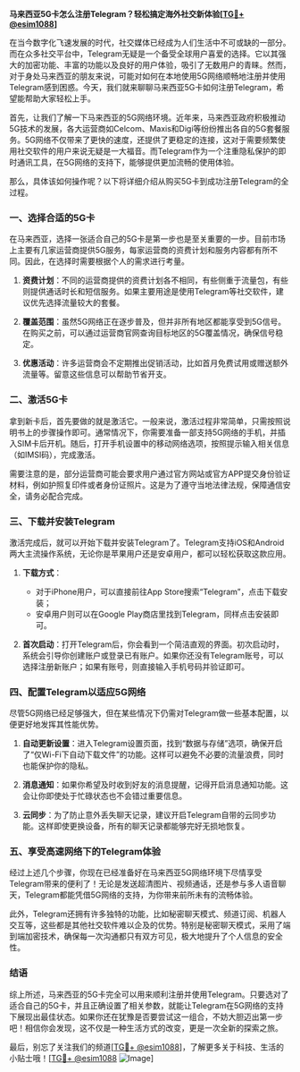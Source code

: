 **马来西亚5G卡怎么注册Telegram？轻松搞定海外社交新体验[[TG💪+ @esim1088](https://t.me/s/esim1088)]**

在当今数字化飞速发展的时代，社交媒体已经成为人们生活中不可或缺的一部分。而在众多社交平台中，Telegram无疑是一个备受全球用户喜爱的选择。它以其强大的加密功能、丰富的功能以及良好的用户体验，吸引了无数用户的青睐。然而，对于身处马来西亚的朋友来说，可能对如何在本地使用5G网络顺畅地注册并使用Telegram感到困惑。今天，我们就来聊聊马来西亚5G卡如何注册Telegram，希望能帮助大家轻松上手。

首先，让我们了解一下马来西亚的5G网络环境。近年来，马来西亚政府积极推动5G技术的发展，各大运营商如Celcom、Maxis和Digi等纷纷推出各自的5G套餐服务。5G网络不仅带来了更快的速度，还提供了更稳定的连接，这对于需要频繁使用社交软件的用户来说无疑是一大福音。而Telegram作为一个注重隐私保护的即时通讯工具，在5G网络的支持下，能够提供更加流畅的使用体验。

那么，具体该如何操作呢？以下将详细介绍从购买5G卡到成功注册Telegram的全过程。

### **一、选择合适的5G卡**

在马来西亚，选择一张适合自己的5G卡是第一步也是至关重要的一步。目前市场上主要有几家运营商提供5G服务，每家运营商的资费计划和服务内容都有所不同。因此，在选择时需要根据个人的需求进行考量。

1. **资费计划**：不同的运营商提供的资费计划各不相同，有些侧重于流量包，有些则提供通话时长和短信服务。如果主要用途是使用Telegram等社交软件，建议优先选择流量较大的套餐。
   
2. **覆盖范围**：虽然5G网络正在逐步普及，但并非所有地区都能享受到5G信号。在购买之前，可以通过运营商官网查询目标地区的5G覆盖情况，确保信号稳定。

3. **优惠活动**：许多运营商会不定期推出促销活动，比如首月免费试用或赠送额外流量等。留意这些信息可以帮助节省开支。

### **二、激活5G卡**

拿到新卡后，首先要做的就是激活它。一般来说，激活过程非常简单，只需按照说明书上的步骤操作即可。通常情况下，你需要准备一部支持5G网络的手机，并插入SIM卡后开机。随后，打开手机设置中的移动网络选项，按照提示输入相关信息（如IMSI码），完成激活。

需要注意的是，部分运营商可能会要求用户通过官方网站或官方APP提交身份验证材料，例如护照复印件或者身份证照片。这是为了遵守当地法律法规，保障通信安全，请务必配合完成。

### **三、下载并安装Telegram**

激活完成后，就可以开始下载并安装Telegram了。Telegram支持iOS和Android两大主流操作系统，无论你是苹果用户还是安卓用户，都可以轻松获取这款应用。

1. **下载方式**：
   - 对于iPhone用户，可以直接前往App Store搜索“Telegram”，点击下载安装；
   - 安卓用户则可以在Google Play商店里找到Telegram，同样点击安装即可。

2. **首次启动**：打开Telegram后，你会看到一个简洁直观的界面。初次启动时，系统会引导你创建账户或登录已有账户。如果你还没有Telegram账号，可以选择注册新账户；如果有账号，则直接输入手机号码并验证即可。

### **四、配置Telegram以适应5G网络**

尽管5G网络已经足够强大，但在某些情况下仍需对Telegram做一些基本配置，以便更好地发挥其性能优势。

1. **自动更新设置**：进入Telegram设置页面，找到“数据与存储”选项，确保开启了“仅Wi-Fi下自动下载文件”的功能。这样可以避免不必要的流量浪费，同时也能保护你的隐私。

2. **消息通知**：如果你希望及时收到好友的消息提醒，记得开启消息通知功能。这会让你即使处于忙碌状态也不会错过重要信息。

3. **云同步**：为了防止意外丢失聊天记录，建议开启Telegram自带的云同步功能。这样即使更换设备，所有的聊天记录都能够完好无损地恢复。

### **五、享受高速网络下的Telegram体验**

经过上述几个步骤，你现在已经准备好在马来西亚5G网络环境下尽情享受Telegram带来的便利了！无论是发送超清图片、视频通话，还是参与多人语音聊天，Telegram都能凭借5G网络的支持，为你带来前所未有的流畅体验。

此外，Telegram还拥有许多独特的功能，比如秘密聊天模式、频道订阅、机器人交互等，这些都是其他社交软件难以企及的优势。特别是秘密聊天模式，采用了端到端加密技术，确保每一次沟通都只有双方可见，极大地提升了个人信息的安全性。

### **结语**

综上所述，马来西亚的5G卡完全可以用来顺利注册并使用Telegram。只要选对了适合自己的5G卡，并且正确设置了相关参数，就能让Telegram在5G网络的支持下展现出最佳状态。如果你还在犹豫是否要尝试这一组合，不妨大胆迈出第一步吧！相信你会发现，这不仅是一种生活方式的改变，更是一次全新的探索之旅。

最后，别忘了关注我们的频道[[TG💪+ @esim1088](https://t.me/s/esim1088)]，了解更多关于科技、生活的小贴士哦！[[TG💪+ @esim1088](https://t.me/s/esim1088) ![Image](https://i.postimg.cc/4NQfJmqS/Snipaste-2025-05-13-00-14-12.png)]
